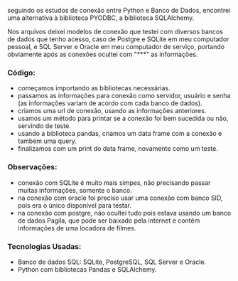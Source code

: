 seguindo os estudos de conexão entre Python e Banco de Dados, encontrei uma alternativa à biblioteca PYODBC, a biblioteca SQLAlchemy.

Nos arquivos deixei modelos de conexão que testei com diversos bancos de dados que tenho acesso, caso de Postgre e SQLite em meu computador pessoal, e SQL Server e Oracle em meu computador de serviço, portando obviamente após as conexões ocultei com "***" as informações.

### Código:
* começamos importando as bibliotecas necessárias.
* passamos as informações para conexão como servidor, usuário e senha (as informações variam de acordo com cada banco de dados).
* criamos uma url de conexão, usando as informações anteriores.
* usamos um método para printar se a conexão foi bem sucedida ou não, servindo de teste.
* usando a biblioteca pandas, criamos um data frame com a conexão e também uma query.
* finalizamos com um print do data frame, novamente como um teste.

### Observações:
* conexão com SQLite é muito mais simpes, não precisando passar muitas informações, somente o banco.
* na conexão com oracle foi preciso usar uma conexão com banco SID, pois era o único disponível para testar.
* na conexão com postgre, não ocultei tudo pois estava usando um banco de dados Pagila, que pode ser baixado pela internet e contém informações de uma locadora de filmes.

### Tecnologias Usadas:
* Banco de dados SQL: SQLite, PostgreSQL, SQL Server e Oracle.
* Python com bibliotecas Pandas e SQLAlchemy.
